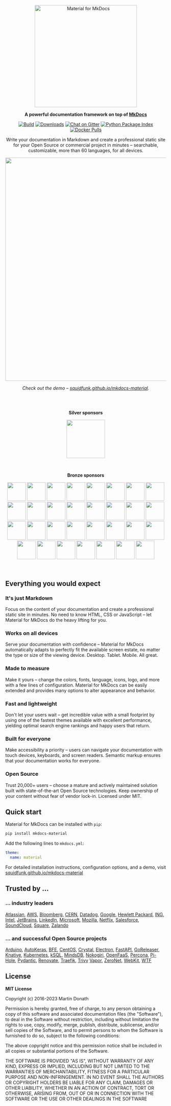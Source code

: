 <p align="center">
  <a href="https://squidfunk.github.io/mkdocs-material/">
    <img src="https://raw.githubusercontent.com/squidfunk/mkdocs-material/master/.github/assets/logo.svg" width="320" alt="Material for MkDocs">
  </a>
</p>

<p align="center">
  <strong>
    A powerful documentation framework on top of
    <a href="https://www.mkdocs.org/">MkDocs</a>
  </strong>
</p>

<p align="center">
  <a href="https://github.com/squidfunk/mkdocs-material/actions"><img
    src="https://github.com/squidfunk/mkdocs-material/workflows/build/badge.svg?branch=master"
    alt="Build"
  /></a>
  <a href="https://pypistats.org/packages/mkdocs-material"><img
    src="https://img.shields.io/pypi/dm/mkdocs-material.svg" 
    alt="Downloads"
  /></a>
  <a href="https://gitter.im/squidfunk/mkdocs-material"><img 
    src="https://badges.gitter.im/squidfunk/mkdocs-material.svg" 
    alt="Chat on Gitter"
  /></a>
  <a href="https://pypi.org/project/mkdocs-material"><img 
    src="https://img.shields.io/pypi/v/mkdocs-material.svg" 
    alt="Python Package Index"
  /></a>
  <a href="https://hub.docker.com/r/squidfunk/mkdocs-material/"><img 
    src="https://img.shields.io/docker/pulls/squidfunk/mkdocs-material" 
    alt="Docker Pulls"
  /></a>
</p>

<p align="center">
  Write your documentation in Markdown and create a professional static site for
  your Open Source or commercial project in minutes – searchable, customizable,
  more than 60 languages, for all devices.
</p>

<p align="center">
  <a href="https://squidfunk.github.io/mkdocs-material/getting-started/">
    <img src="https://raw.githubusercontent.com/squidfunk/mkdocs-material/master/.github/assets/screenshot.png" width="700" />
  </a>
</p>

<p align="center">
  <em>
    Check out the demo – 
    <a
      href="https://squidfunk.github.io/mkdocs-material/"
    >squidfunk.github.io/mkdocs-material</a>.
  </em>
</p>

<h2></h2>
<p id="premium-sponsors">&nbsp;</p>
<p align="center"><strong>Silver sponsors</strong></p>
<p align="center">
  <a href="https://fastapi.tiangolo.com/" target=_blank><img
    src="https://raw.githubusercontent.com/squidfunk/mkdocs-material/master/.github/assets/sponsors/sponsor-fastapi.png" height="120"
  /></a>
</p>
<p>&nbsp;</p>
<p align="center"><strong>Bronze sponsors</strong></p>
<p align="center">
  <a href="https://cirrus-ci.org/" target=_blank><img
    src="https://raw.githubusercontent.com/squidfunk/mkdocs-material/master/.github/assets/sponsors/sponsor-cirrus-ci.png" height="58"
  /></a>
  <a href="https://docs.baslerweb.com/" target=_blank><img
    src="https://raw.githubusercontent.com/squidfunk/mkdocs-material/master/.github/assets/sponsors/sponsor-basler.png" height="58"
  /></a>
  <a href="https://kx.com/" target=_blank><img
    src="https://raw.githubusercontent.com/squidfunk/mkdocs-material/master/.github/assets/sponsors/sponsor-kx.png" height="58"
  /></a>
  <a href="https://www.manticoregames.com/" target=_blank><img
    src="https://raw.githubusercontent.com/squidfunk/mkdocs-material/master/.github/assets/sponsors/sponsor-manticore-games.png" height="58"
  /></a>
  <a href="https://orion-docs.prefect.io/" target=_blank><img
    src="https://raw.githubusercontent.com/squidfunk/mkdocs-material/master/.github/assets/sponsors/sponsor-prefect.png" height="58"
  /></a>
  <a href="https://datadoghq.com/" target=_blank><img
    src="https://raw.githubusercontent.com/squidfunk/mkdocs-material/master/.github/assets/sponsors/sponsor-datadog.png" height="58"
  /></a>
  <a href="https://www.zenoss.com/" target=_blank><img
    src="https://raw.githubusercontent.com/squidfunk/mkdocs-material/master/.github/assets/sponsors/sponsor-zenoss.png" height="58"
  /></a>
  <a href="https://docs.posit.co" target=_blank><img
    src="https://raw.githubusercontent.com/squidfunk/mkdocs-material/master/.github/assets/sponsors/sponsor-posit.png" height="58"
  /></a>
  <a href="https://n8n.io" target=_blank><img
    src="https://raw.githubusercontent.com/squidfunk/mkdocs-material/master/.github/assets/sponsors/sponsor-n8n.png" height="58"
  /></a>
  <a href="https://www.dogado.de" target=_blank><img
    src="https://raw.githubusercontent.com/squidfunk/mkdocs-material/master/.github/assets/sponsors/sponsor-dogado.png" height="58"
  /></a>
  <a href="https://wwt.com" target=_blank><img
    src="https://raw.githubusercontent.com/squidfunk/mkdocs-material/master/.github/assets/sponsors/sponsor-wwt.png" height="58"
  /></a>
  <a href="https://coda.io" target=_blank><img
    src="https://raw.githubusercontent.com/squidfunk/mkdocs-material/master/.github/assets/sponsors/sponsor-coda.png" height="58"
  /></a>
  <a href="https://elastic.co" target=_blank><img
    src="https://raw.githubusercontent.com/squidfunk/mkdocs-material/master/.github/assets/sponsors/sponsor-elastic.png" height="58"
  /></a>
  <a href="https://ipfabric.io/" target=_blank><img
    src="https://raw.githubusercontent.com/squidfunk/mkdocs-material/master/.github/assets/sponsors/sponsor-ip-fabric.png" height="58"
  /></a>
  <a href="https://www.apex.ai/" target=_blank><img
    src="https://raw.githubusercontent.com/squidfunk/mkdocs-material/master/.github/assets/sponsors/sponsor-apex-ai.png" height="58"
  /></a>
  <a href="https://jitterbit.com/" target=_blank><img
    src="https://raw.githubusercontent.com/squidfunk/mkdocs-material/master/.github/assets/sponsors/sponsor-jitterbit.png" height="58"
  /></a>
  <a href="https://sparkfun.com/" target=_blank><img
    src="https://raw.githubusercontent.com/squidfunk/mkdocs-material/master/.github/assets/sponsors/sponsor-sparkfun.png" height="58"
  /></a>
  <a href="https://eccenca.com/" target=_blank><img
    src="https://raw.githubusercontent.com/squidfunk/mkdocs-material/master/.github/assets/sponsors/sponsor-eccenca.png" height="58"
  /></a>
  <a href="https://neptune.ai/" target=_blank><img
    src="https://raw.githubusercontent.com/squidfunk/mkdocs-material/master/.github/assets/sponsors/sponsor-neptune-ai.png" height="58"
  /></a>
  <a href="https://cash.app/" target=_blank><img
    src="https://raw.githubusercontent.com/squidfunk/mkdocs-material/master/.github/assets/sponsors/sponsor-cashapp.png" height="58"
  /></a>
  <a href="https://rackn.com/" target=_blank><img
    src="https://raw.githubusercontent.com/squidfunk/mkdocs-material/master/.github/assets/sponsors/sponsor-rackn.png" height="58"
  /></a>
  <a href="https://civicactions.com/" target=_blank><img
    src="https://raw.githubusercontent.com/squidfunk/mkdocs-material/master/.github/assets/sponsors/sponsor-civic-actions.png" height="58"
  /></a>
  <a href="https://bitcrowd.net/" target=_blank><img
    src="https://raw.githubusercontent.com/squidfunk/mkdocs-material/master/.github/assets/sponsors/sponsor-bitcrowd.png" height="58"
  /></a>
  <a href="https://getscreen.me/" target=_blank><img
    src="https://raw.githubusercontent.com/squidfunk/mkdocs-material/master/.github/assets/sponsors/sponsor-getscreenme.png" height="58"
  /></a>
  <a href="https://botcity.dev/" target=_blank><img
    src="https://raw.githubusercontent.com/squidfunk/mkdocs-material/master/.github/assets/sponsors/sponsor-botcity.png" height="58"
  /></a>
  <a href="https://www.springernature.com/gp" target=_blank><img
    src="https://raw.githubusercontent.com/squidfunk/mkdocs-material/master/.github/assets/sponsors/sponsor-sn-technology.png" height="58"
  /></a>
  <a href="https://kolena.io/" target=_blank><img
    src="https://raw.githubusercontent.com/squidfunk/mkdocs-material/master/.github/assets/sponsors/sponsor-kolena.png" height="58"
  /></a>
  <a href="https://www.evergiving.com/" target=_blank><img
    src="https://raw.githubusercontent.com/squidfunk/mkdocs-material/master/.github/assets/sponsors/sponsor-evergiving.png" height="58"
  /></a>
  <a href="https://koor.tech/" target=_blank><img
    src="https://raw.githubusercontent.com/squidfunk/mkdocs-material/master/.github/assets/sponsors/sponsor-koor.png" height="58"
  /></a>
  <a href="https://astral.sh/" target=_blank><img
    src="https://raw.githubusercontent.com/squidfunk/mkdocs-material/master/.github/assets/sponsors/sponsor-astral.png" height="58"
  /></a>
  <a href="https://oikolab.com/" target=_blank><img
    src="https://raw.githubusercontent.com/squidfunk/mkdocs-material/master/.github/assets/sponsors/sponsor-oikolab.png" height="58"
  /></a>
</p>
<p>&nbsp;</p>

## Everything you would expect

### It's just Markdown

Focus on the content of your documentation and create a professional static site
in minutes. No need to know HTML, CSS or JavaScript – let Material for MkDocs do
the heavy lifting for you.

### Works on all devices

Serve your documentation with confidence – Material for MkDocs automatically
adapts to perfectly fit the available screen estate, no matter the type or size
of the viewing device. Desktop. Tablet. Mobile. All great.

### Made to measure

Make it yours – change the colors, fonts, language, icons, logo, and more with
a few lines of configuration. Material for MkDocs can be easily extended and
provides many options to alter appearance and behavior.

### Fast and lightweight

Don't let your users wait – get incredible value with a small footprint by using
one of the fastest themes available with excellent performance, yielding optimal
search engine rankings and happy users that return.

### Built for everyone

Make accessibility a priority – users can navigate your documentation with touch
devices, keyboards, and screen readers. Semantic markup ensures that your
documentation works for everyone.

### Open Source

Trust 20,000+ users – choose a mature and actively maintained solution built
with state-of-the-art Open Source technologies. Keep ownership of your content
without fear of vendor lock-in. Licensed under MIT.

## Quick start

Material for MkDocs can be installed with `pip`:

``` sh
pip install mkdocs-material
```

Add the following lines to `mkdocs.yml`:

``` yaml
theme:
  name: material
```

For detailed installation instructions, configuration options, and a demo, visit
[squidfunk.github.io/mkdocs-material][Material for MkDocs]

  [Material for MkDocs]: https://squidfunk.github.io/mkdocs-material/

## Trusted by ...

### ... industry leaders

[Atlassian](https://atlassian.github.io/data-center-helm-charts/),
[AWS](https://aws.github.io/copilot-cli/),
[Bloomberg](https://bloomberg.github.io/selekt/),
[CERN](http://abpcomputing.web.cern.ch/),
[Datadog](https://datadoghq.dev/integrations-core/),
[Google](https://google.github.io/accompanist/),
[Hewlett Packard](https://hewlettpackard.github.io/squest/),
[ING](https://ing-bank.github.io/baker/),
[Intel](https://open-amt-cloud-toolkit.github.io/docs/),
[JetBrains](https://jetbrains.github.io/projector-client/mkdocs/),
[LinkedIn](https://linkedin.github.io/school-of-sre/),
[Microsoft](https://microsoft.github.io/code-with-engineering-playbook/),
[Mozilla](https://mozillafoundation.github.io/engineering-handbook/),
[Netflix](https://netflix.github.io/titus/),
[Salesforce](https://policy-sentry.readthedocs.io/en/latest/),
[SoundCloud](https://intervene.dev/),
[Square](https://square.github.io/okhttp/),
[Zalando](https://opensource.zalando.com/skipper/)

### ... and successful Open Source projects

[Arduino](https://arduino.github.io/arduino-cli/),
[AutoKeras](https://autokeras.com/),
[BFE](https://www.bfe-networks.net/),
[CentOS](https://docs.infra.centos.org/),
[Crystal](https://crystal-lang.org/reference/),
[Electron](https://www.electron.build/),
[FastAPI](https://fastapi.tiangolo.com/),
[GoReleaser](https://goreleaser.com/),
[Knative](https://knative.dev/docs/),
[Kubernetes](https://kops.sigs.k8s.io/),
[kSQL](https://docs.ksqldb.io/),
[MindsDB](https://docs.mindsdb.com/),
[Nokogiri](https://nokogiri.org/),
[OpenFaaS](https://docs.openfaas.com/),
[Percona](https://docs.percona.com/percona-monitoring-and-management/),
[Pi-Hole](https://docs.pi-hole.net/),
[Pydantic](https://pydantic-docs.helpmanual.io/),
[Renovate](https://docs.renovatebot.com/),
[Traefik](https://docs.traefik.io/),
[Trivy](https://github.com/aquasecurity/trivy)
[Vapor](https://docs.vapor.codes/),
[ZeroNet](https://zeronet.io/docs/),
[WebKit](https://docs.webkit.org/),
[WTF](https://wtfutil.com/)

## License

**MIT License**

Copyright (c) 2016-2023 Martin Donath

Permission is hereby granted, free of charge, to any person obtaining a copy
of this software and associated documentation files (the "Software"), to
deal in the Software without restriction, including without limitation the
rights to use, copy, modify, merge, publish, distribute, sublicense, and/or
sell copies of the Software, and to permit persons to whom the Software is
furnished to do so, subject to the following conditions:

The above copyright notice and this permission notice shall be included in
all copies or substantial portions of the Software.

THE SOFTWARE IS PROVIDED "AS IS", WITHOUT WARRANTY OF ANY KIND, EXPRESS OR
IMPLIED, INCLUDING BUT NOT LIMITED TO THE WARRANTIES OF MERCHANTABILITY,
FITNESS FOR A PARTICULAR PURPOSE AND NON-INFRINGEMENT. IN NO EVENT SHALL THE
AUTHORS OR COPYRIGHT HOLDERS BE LIABLE FOR ANY CLAIM, DAMAGES OR OTHER
LIABILITY, WHETHER IN AN ACTION OF CONTRACT, TORT OR OTHERWISE, ARISING
FROM, OUT OF OR IN CONNECTION WITH THE SOFTWARE OR THE USE OR OTHER DEALINGS
IN THE SOFTWARE
